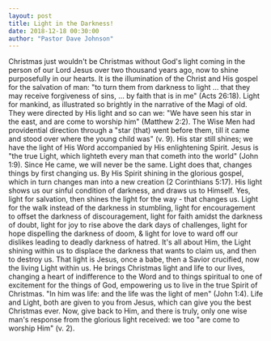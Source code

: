 ```yaml
---
layout: post
title: Light in the Darkness!
date: 2018-12-18 00:30:00
author: "Pastor Dave Johnson"
---
```


Christmas just wouldn't be Christmas without God's light coming in the person of our Lord Jesus over two thousand years ago, now to shine purposefully in our hearts. It is the illumination of the Christ and His gospel for the salvation of man: "to turn them from darkness to light ... that they may receive forgiveness of sins, ... by faith that is in me" (Acts 26:18). Light for mankind, as illustrated so brightly in the narrative of the Magi of old. They were directed by His light and so can we: "We have seen his star in the east, and are come to worship him" (Matthew 2:2). The Wise Men had providential direction through a "star (that) went before them, till it came and stood over where the young child was" (v. 9). His star still shines; we have the light of His Word accompanied by His enlightening Spirit. Jesus is "the true Light, which lighteth every man that cometh into the world" (John 1:9). Since He came, we will never be the same. Light does that, changes things by first changing us. By His Spirit shining in the glorious gospel, which in turn changes man into a new creation (2 Corinthians 5:17). His light shows us our sinful condition of darkness, and draws us to Himself. Yes, light for salvation, then shines the light for the way - that changes us. Light for the walk instead of the darkness in stumbling, light for encouragement to offset the darkness of discouragement, light for faith amidst the darkness of doubt, light for joy to rise above the dark days of challenges, light for hope dispelling the darkness of doom, & light for love to ward off our dislikes leading to deadly darkness of hatred. It's all about Him, the Light shining within us to displace the darkness that wants to claim us, and then to destroy us. That light is Jesus, once a babe, then a Savior crucified, now the living Light within us. He brings Christmas light and life to our lives, changing a heart of indifference to the Word and to things spiritual to one of excitement for the things of God, empowering us to live in the true Spirit of Christmas. "In him was life: and the life was the light of men" (John 1:4). Life and Light, both are given to you from Jesus, which can give you the best Christmas ever. Now, give back to Him, and there is truly, only one wise man's response from the glorious light received: we too "are come to worship Him" (v. 2).
